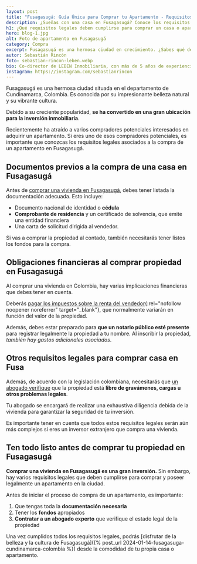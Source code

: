 ```yaml
---
layout: post
title: "Fusagasugá: Guía Única para Comprar tu Apartamento - Requisitos Esenciales"
description: ¿Sueñas con una casa en Fusagasugá? Conoce los requisitos legales y financieros de manera clara y sencilla. Haz realidad tu inversión con nuestra guía experta
h1: ¿Qué requisitos legales deben cumplirse para comprar un casa o apartamento en Fusagasugá?
hero: blog-1.jpg
alt: Foto de apartamento en Fusagasugá
category: Compra
excerpt: Fusagasugá es una hermosa ciudad en crecimiento. ¿Sabes qué debes tener listo para comprar casa allí? Nosotros te decimos
autor: Sebastián Rincón
foto: sebastian-rincon-leben.webp
bio: Co-director de LEBEN Inmobiliaria, con más de 5 años de experiencia en el mercado de propiedades de Fusagasugá. Disfruta compartiendo lo que lo enamora de vivir en esta floreciente ciudad.
instagram: https://instagram.com/sebastianrincon
---
```

Fusagasugá es una hermosa ciudad situada en el departamento de Cundinamarca, Colombia. Es conocida por su impresionante belleza natural y su vibrante cultura.

Debido a su creciente popularidad, **se ha convertido en una gran ubicación para la inversión inmobiliaria**.

Recientemente ha atraído a varios compradores potenciales interesados en adquirir un apartamento. Si eres uno de esos compradores potenciales, es importante que conozcas los requisitos legales asociados a la compra de un apartamento en Fusagasugá.

## Documentos previos a la compra de una casa en Fusagasugá

Antes de [comprar una vivienda en Fusagasugá]({{'ventas'|relative_url}}), debes tener listada la documentación adecuada. Esto incluye:

* Documento nacional de identidad o **cédula**
* **Comprobante de residencia** y un certificado de solvencia, que emite una entidad financiera
* Una carta de solicitud dirigida al vendedor.

Si vas a comprar la propiedad al contado, también necesitarás tener listos los fondos para la compra.

## Obligaciones financieras al comprar propiedad en Fusagasugá

Al comprar una vivienda en Colombia, hay varias implicaciones financieras que debes tener en cuenta.

Deberás [pagar los impuestos sobre la renta del vendedor](https://www.rcnradio.com/economia/lo-que-debera-pagar-de-impuesto-si-quiere-vender-su-casa-con-nueva-reforma-tributaria){:rel="nofollow noopener noreferrer" target="_blank"}, que normalmente variarán en función del valor de la propiedad.  
  
Además, debes estar preparado para **que un notario público esté presente** para registrar legalmente la propiedad a tu nombre. Al inscribir la propiedad, *también hay gastos adicionales asociados*.

## Otros requisitos legales para comprar casa en Fusa

Además, de acuerdo con la legislación colombiana, necesitarás que [un abogado verifique]({{'contacto'|relative_url}}) que la propiedad está **libre de gravámenes, cargas u otros problemas legales**.

Tu abogado se encargará de realizar una exhaustiva diligencia debida de la vivienda para garantizar la seguridad de tu inversión.

Es importante tener en cuenta que todos estos requisitos legales serán aún más complejos si eres un inversor extranjero que compra una vivienda.

## Ten todo listo antes de comprar tu propiedad en Fusagasugá

**Comprar una vivienda en Fusagasugá es una gran inversión.** Sin embargo, hay varios requisitos legales que deben cumplirse para comprar y poseer legalmente un apartamento en la ciudad.

Antes de iniciar el proceso de compra de un apartamento, es importante:

1. Que tengas toda la **documentación necesaria**
2. Tener los **fondos** apropiados
3. **Contratar a un abogado experto** que verifique el estado legal de la propiedad

Una vez cumplidos todos los requisitos legales, podrás [disfrutar de la belleza y la cultura de Fusagasugá]({% post_url 2024-01-14-fusagasuga-cundinamarca-colombia %}) desde la comodidad de tu propia casa o apartamento.
